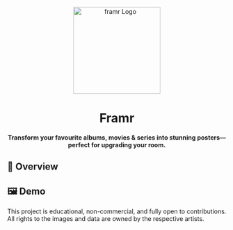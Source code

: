 <p align="center">
  <img src="https://raw.githubusercontent.com/BennoCrafter/framr/refs/heads/main/public/icon.png" width="200" alt="framr Logo">
</p>

<div align="center">
    <h1>Framr</h1>

  **Transform your favourite albums, movies & series into stunning posters—perfect for upgrading your room.**
</div>

## 🔭 **Overview**

## 🖼️ Demo


This project is educational, non-commercial, and fully open to contributions. All rights to the images and data are owned by the respective artists.

